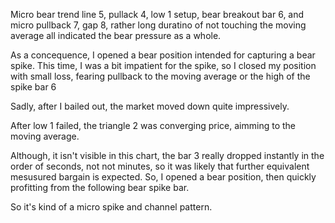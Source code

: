 Micro bear trend line 5, pullack 4, low 1 setup, bear breakout bar 6, and micro pullback 7, gap 8, rather long duratino of not touching the moving average all indicated the bear pressure as a whole.

As a concequence, I opened a bear position intended for capturing a bear spike. This time, I was a bit impatient for the spike, so I closed my position with small loss, fearing pullback to the moving average or the high of the spike bar 6

Sadly, after I bailed out, the market moved down quite impressively.

After low 1 failed, the triangle 2 was converging price, aimming to the moving average.

Although, it isn't visible in this chart, the bar 3 really dropped instantly in the order of seconds, not not minutes, so it was likely that further equivalent mesusured bargain is expected. So, I opened a bear position, then quickly profitting from the following bear spike bar.

So it's kind of a micro spike and channel pattern.

